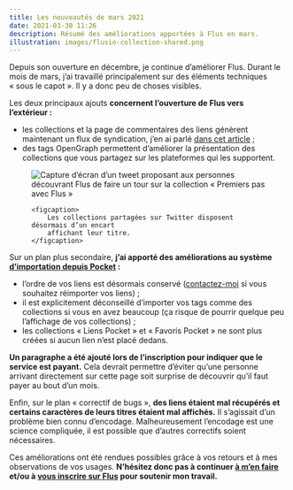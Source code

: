 ```yaml
---
title: Les nouveautés de mars 2021
date: 2021-03-30 11:26
description: Résumé des améliorations apportées à Flus en mars.
illustration: images/flusio-collection-shared.png
---
```


Depuis son ouverture en décembre, je continue d’améliorer Flus. Durant le mois
de mars, j’ai travaillé principalement sur des éléments techniques « sous le
capot ». Il y a donc peu de choses visibles.

Les deux principaux ajouts **concernent l’ouverture de Flus vers l’extérieur :**

- les collections et la page de commentaires des liens génèrent maintenant un
  flux de syndication, j’en ai parlé [dans cet article](abonner-collections-depuis-exterieur.html) ;
- des tags OpenGraph permettent d’améliorer la présentation des collections que
  vous partagez sur les plateformes qui les supportent.

<figure>
    <div class="screenshot">
        <img class="illustration screenshot__image" src="images/flusio-collection-shared.png" alt="Capture d’écran d’un tweet proposant aux personnes découvrant Flus de faire un tour sur la collection « Premiers pas avec Flus »">
    </div>

    <figcaption>
        Les collections partagées sur Twitter disposent désormais d’un encart
        affichant leur titre.
    </figcaption>
</figure>

Sur un plan plus secondaire, **j’ai apporté des améliorations au système
[d’importation depuis Pocket](importer-depuis-pocket.html) :**

- l’ordre de vos liens est désormais conservé ([contactez-moi](https://flus.fr/contact)
  si vous souhaitez réimporter vos liens) ;
- il est explicitement déconseillé d’importer vos tags comme des collections si
  vous en avez beaucoup (ça risque de pourrir quelque peu l’affichage de vos
  collections) ;
- les collections « Liens Pocket » et « Favoris Pocket » ne sont plus créées si
  aucun lien n’est placé dedans.

**Un paragraphe a été ajouté lors de l’inscription pour indiquer que le service
est payant.** Cela devrait permettre d’éviter qu’une personne arrivant
directement sur cette page soit surprise de découvrir qu’il faut payer au bout
d’un mois.

Enfin, sur le plan « correctif de bugs », **des liens étaient mal récupérés
et certains caractères de leurs titres étaient mal affichés.** Il s’agissait
d’un problème bien connu d’encodage. Malheureusement l’encodage est une science
compliquée, il est possible que d’autres correctifs soient nécessaires.

Ces améliorations ont été rendues possibles grâce à vos retours et à mes
observations de vos usages. **N’hésitez donc pas à continuer [à m’en
faire](https://flus.fr/contact) et/ou à [vous inscrire sur
Flus](https://flus.fr/) pour soutenir mon travail.**
